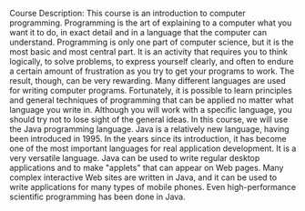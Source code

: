 Course Description: This course is an introduction to computer programming. Programming is the art of explaining to a computer what you want it to do, in exact detail and in a language that the computer can understand. Programming is only one part of computer science, but it is the most basic and most central part. It is an activity that requires you to think logically, to solve problems, to express yourself clearly, and often to endure a certain amount of frustration as you try to get your programs to work. The result, though, can be very rewarding. Many different languages are used for writing computer programs. Fortunately, it is possible to learn principles and general techniques of programming that can be applied no matter what language you write in. Although you will work with a specific language, you should try not to lose sight of the general ideas. In this course, we will use the Java programming language. Java is a relatively new language, having been introduced in 1995. In the years since its introduction, it has become one of the most important languages for real application development. It is a very versatile language. Java can be used to write regular desktop applications and to make "applets" that can appear on Web pages. Many complex interactive Web sites are written in Java, and it can be used to write applications for many types of mobile phones. Even high-performance scientific programming has been done in Java.
